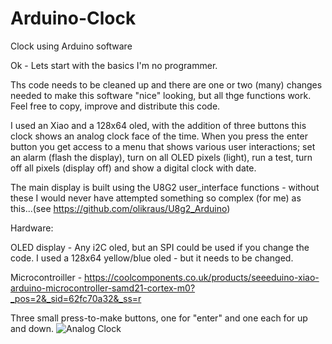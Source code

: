 # Arduino-Clock
  Clock using Arduino software

Ok - Lets start with the basics I'm no programmer.

Ths code needs to be cleaned up and there are one or two (many) changes needed to make this software "nice" looking, but all thge functions work.  Feel free to copy, improve and distribute this code.

I used an Xiao and a 128x64 oled, with the addition of three buttons this clock shows an analog clock face of the time.  When you press the enter button you get access to a menu that shows various user interactions; set an alarm (flash the display), turn on all OLED pixels (light), run a test, turn off all pixels (display off) and show a digital clock with date. 

The main display is built using the U8G2 user_interface functions  - without these I would never have attempted something so complex (for me) as this...(see https://github.com/olikraus/U8g2_Arduino) 

Hardware:

OLED display - Any i2C oled, but an SPI could be used if you change the code. I used a 128x64 yellow/blue oled - but it needs to be changed.

Microcontroiller - https://coolcomponents.co.uk/products/seeeduino-xiao-arduino-microcontroller-samd21-cortex-m0?_pos=2&_sid=62fc70a32&_ss=r 

Three small press-to-make buttons, one for "enter" and one each for up and down.
![Analog Clock](https://user-images.githubusercontent.com/10800904/114734309-0278c580-9d3c-11eb-9325-3f1f3a40ac5f.jpg)

